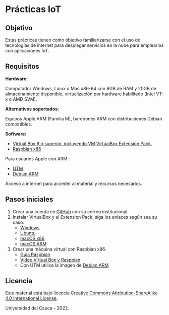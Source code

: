 # Prácticas IoT

## Objetivo
Estas prácticas tienen como objetivo familiarizarse con el uso de tecnologías de internet para desplegar servicios en la nube para emplearlos con aplicaciones IoT.

## Requisitos

**Hardware:** 

Computador Windows, Linux o Mac x86-64 con 8GB de RAM y 20GB de almacenamiento disponible, virtualización por hardware habilitado (Intel VT-x o AMD SVM).

**Alternativos soportados:**

Equipos Apple ARM (Familia M), barebones ARM con distribuciones Debian compatibles.
 
**Software:**


- [Virtual Box 6 o superior, incluyendo VM VirtualBox Extension Pack.](https://www.virtualbox.org/wiki/Downloads)
- [Raspbian x86](https://www.raspberrypi.com/software/raspberry-pi-desktop/)

Para usuarios Apple con ARM :
* [UTM](https://getutm.app)
* [Debian ARM](https://mac.getutm.app/gallery/debian-11-ldxe)

Acceso a internet para acceder al material y recursos necesarios.


## Pasos iniciales

1. Crear una cuenta en [GitHub](www.github.com) con su correo institucional. 
2. Instalar VirtualBox y el Extension Pack, siga los enlaces según sea su caso.
   - [Windows](https://www.youtube.com/watch?v=jH1Fz0yXSuE)
   - [Ubuntu](https://www.youtube.com/watch?v=ZsHX24k32XY)
   - [macOS x86](https://www.youtube.com/watch?v=E3HA3AD6UMg)
   - [macOS ARM](https://www.youtube.com/watch?v=hnwK-nkXolc)
3. Crear una máquina virtual con Raspbian x86.
   - [Guia Raspbian](https://roboticsbackend.com/install-raspbian-desktop-on-a-virtual-machine-virtualbox/)
   - [Video Virtual Box y Raspbian](https://www.youtube.com/watch?v=HwGhPqFO4ek)
   - Con UTM utilice la imagen de [Debian ARM](https://mac.getutm.app/gallery/debian-11-ldxe)


## Licencia

Este material está bajo licencia [Creative Commons Attribution-ShareAlike 4.0 International License](https://creativecommons.org/licenses/by-sa/4.0/).

Universidad del Cauca - 2022.

